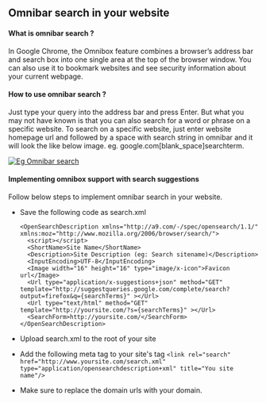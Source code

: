 ## Omnibar search in your website

#### What is omnibar search ? 
In Google Chrome, the Omnibox feature combines a browser’s address bar and search box into one single area at the top of the browser window. You can also use it to bookmark websites and see security information about your current webpage.

#### How to use omnibar search ?
Just type your query into the address bar and press Enter. But what you may not have known is that you can also search for a word or phrase on a specific website. To search on a specific website, just enter website homepage url and followed by a space with search string in omnibar and it will look the like below image.
eg. google.com[blank_space]searchterm. 

[![Eg Omnibar search ](https://i.ibb.co/BBcbdKP/omnibar.png "Eg Omnibar search ")](https://i.ibb.co/BBcbdKP/omnibar.png "Eg Omnibar search ")

#### Implementing omnibox support with search suggestions

Follow below steps to implement omnibar search in your website. 
- Save the following code as search.xml
    ```
    <OpenSearchDescription xmlns="http://a9.com/-/spec/opensearch/1.1/" xmlns:moz="http://www.mozilla.org/2006/browser/search/">
      <script></script>
      <ShortName>Site Name</ShortName>
      <Description>Site Description (eg: Search sitename)</Description>
      <InputEncoding>UTF-8</InputEncoding>
      <Image width="16" height="16" type="image/x-icon">Favicon url</Image>
      <Url type="application/x-suggestions+json" method="GET" template="http://suggestqueries.google.com/complete/search?output=firefox&q={searchTerms}" ></Url>
      <Url type="text/html" method="GET" template="http://yoursite.com/?s={searchTerms}" ></Url>
      <SearchForm>http://yoursite.com/</SearchForm>
    </OpenSearchDescription>
    ```

 - Upload search.xml to the root of your site
 - Add the following meta tag to your site's <head> tag
  `<link rel="search" href="http://www.yoursite.com/search.xml" type="application/opensearchdescription+xml" title="You site name"/>`
- Make sure to replace the domain urls with your domain.
